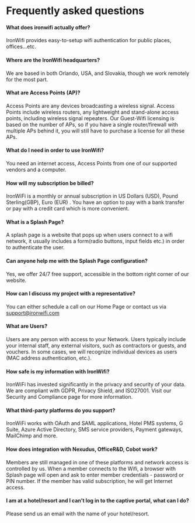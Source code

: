 # Frequently asked questions

#### What does ironwifi actually offer?
IronWifi provides easy-to-setup wifi authentication for public places, offices...etc.

#### Where are the IronWifi headquarters?
We are based in both Orlando, USA, and Slovakia, though we work remotely for the most part.

#### What are Access Points (AP)?
Access Points are any devices broadcasting a wireless signal. Access Points include wireless routers, any lightweight and stand-alone access points, including wireless signal repeaters. Our Guest-Wifi licensing is based on the number of APs, so if you have a single router/firewall with multiple APs behind it, you will still have to purchase a license for all these APs.

#### What do I need in order to use IronWifi?
You need an internet access, Access Points from one of our supported vendors and a computer.

#### How will my subscription be billed?
IronWiFi is a monthly or annual subscription in US Dollars (USD), Pound Sterling(GBP), Euro (EUR) . You have an option to pay with a bank transfer or pay with a credit card which is more convenient.

#### What is a Splash Page?
A splash page is a website that pops up when users connect to a wifi network, it usually includes a form(radio buttons, input fields etc.) in order to authenticate the user.

#### Can anyone help me with the Splash Page configuration?
Yes, we offer 24/7 free support, accessible in the bottom right corner of our website.

#### How can I discuss my project with a representative?
You can either schedule a call on our Home Page or contact us via support@ironwifi.com

#### What are Users?
Users are any person with access to your Network. Users typically include your internal staff, any external visitors, such as contractors or guests, and vouchers. In some cases, we will recognize individual devices as users (MAC address authentication, etc.).

#### How safe is my information with IronWifi?
IronWiFi has invested significantly in the privacy and security of your data. We are compliant with GDPR, Privacy Shield, and ISO27001. Visit our Security and Compliance page for more information.

#### What third-party platforms do you support?
IronWiFi works with OAuth and SAML applications, Hotel PMS systems, G Suite, Azure Active Directory, SMS service providers, Payment gateways, MailChimp and more.

#### How does integration with Nexudus, OfficeR&D, Cobot work?
Members are still managed in one of these platforms and network access is controlled by us. When a member connects to the Wifi, a browser with Splash page will open and ask to enter member credentials - password or PIN number. If the member has valid subscription, he will get Internet access.

#### I am at a hotel/resort and I can’t log in to the captive portal, what can I do?
Please send us an email with the name of your hotel/resort.
 
